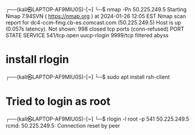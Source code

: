 ┌──(kali㉿LAPTOP-AF9MIU0S)-[~]
└─$ nmap -Pn 50.225.249.5
Starting Nmap 7.94SVN ( https://nmap.org ) at 2024-01-26 12:05 EST
Nmap scan report for dc4-ccm-fmg.cb-es.comcast.com (50.225.249.5)
Host is up (0.057s latency).
Not shown: 998 closed tcp ports (conn-refused)
PORT     STATE    SERVICE
541/tcp  open     uucp-rlogin
9999/tcp filtered abyss

# install rlogin
┌──(kali㉿LAPTOP-AF9MIU0S)-[~]
└─$ sudo apt install rsh-client

# Tried to login as root
┌──(kali㉿LAPTOP-AF9MIU0S)-[~]
└─$ rlogin -l root -p 541 50.225.249.5
rcmd: 50.225.249.5: Connection reset by peer

